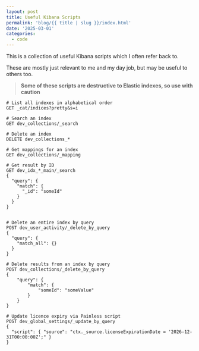 ```yaml
---
layout: post
title: Useful Kibana Scripts
permalink: 'blog/{{ title | slug }}/index.html'
date: '2025-03-01'
categories:
  - code
---
```


This is a collection of useful Kibana scripts which I often refer back to.

These are mostly just relevant to me and my day job, but may be useful to others too.

> **Some of these scripts are destructive to Elastic indexes, so use with caution**


```shell
# List all indexes in alphabetical order
GET _cat/indices?pretty&s=i

# Search an index
GET dev_collections/_search

# Delete an index
DELETE dev_collections_*

# Get mappings for an index
GET dev_collections/_mapping

# Get result by ID
GET dev_idx_*_main/_search
{
  "query": {
    "match": {
      "_id": "someId"
    }
  }
}


# Delete an entire index by query
POST dev_user_activity/_delete_by_query
{
  "query": {
    "match_all": {}
  }
}

# Delete results from an index by query
POST dev_collections/_delete_by_query
{
    "query": {
        "match": {
            "someId": "someValue"
        }
    }
}

# Update licence expiry via Painless script
POST dev_global_settings/_update_by_query
{
  "script": { "source": "ctx._source.licenseExpirationDate = '2026-12-31T00:00:00Z';" }
}


```